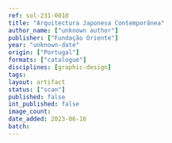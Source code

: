 ```yaml
---
ref: sol-231-0010
title: "Arquitectura Japonesa Contemporânea"
author_name: ["unknown author"]
publisher: ["Fundação Oriente"]
year: "unknown-date"
origin: ["Portugal"]
formats: ["catalogue"]
disciplines: [graphic-design]
tags:
layout: artifact
status: ["scan"]
published: false
int_published: false
image_count:
date_added: 2023-06-16
batch:
---
```

